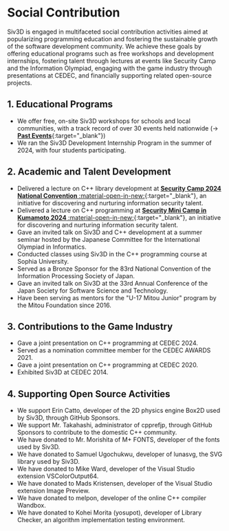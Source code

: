 # Social Contribution
Siv3D is engaged in multifaceted social contribution activities aimed at popularizing programming education and fostering the sustainable growth of the software development community. We achieve these goals by offering educational programs such as free workshops and development internships, fostering talent through lectures at events like Security Camp and the Information Olympiad, engaging with the game industry through presentations at CEDEC, and financially supporting related open-source projects.

## 1. Educational Programs
- We offer free, on-site Siv3D workshops for schools and local communities, with a track record of over 30 events held nationwide (→ [**Past Events**](./community/history.md){:target="_blank"})
- We ran the Siv3D Development Internship Program in the summer of 2024, with four students participating.

## 2. Academic and Talent Development
- Delivered a lecture on C++ library development at [**Security Camp 2024 National Convention** :material-open-in-new:](https://www.ipa.go.jp/jinzai/security-camp/2024/camp/zenkoku/index.html){:target="_blank"}, an initiative for discovering and nurturing information security talent.
- Delivered a lecture on C++ programming at [**Security Mini Camp in Kumamoto 2024** :material-open-in-new:](https://www.security-camp.or.jp/minicamp/kumamoto2024.html){:target="_blank"}, an initiative for discovering and nurturing information security talent.
- Gave an invited talk on Siv3D and C++ development at a summer seminar hosted by the Japanese Committee for the International Olympiad in Informatics.
- Conducted classes using Siv3D in the C++ programming course at Sophia University.
- Served as a Bronze Sponsor for the 83rd National Convention of the Information Processing Society of Japan.
- Gave an invited talk on Siv3D at the 33rd Annual Conference of the Japan Society for Software Science and Technology.
- Have been serving as mentors for the "U-17 Mitou Junior" program by the Mitou Foundation since 2016.

## 3. Contributions to the Game Industry
- Gave a joint presentation on C++ programming at CEDEC 2024.
- Served as a nomination committee member for the CEDEC AWARDS 2021.
- Gave a joint presentation on C++ programming at CEDEC 2020.
- Exhibited Siv3D at CEDEC 2014.

## 4. Supporting Open Source Activities
- We support Erin Catto, developer of the 2D physics engine Box2D used by Siv3D, through GitHub Sponsors.
- We support Mr. Takahashi, administrator of cpprefjp, through GitHub Sponsors to contribute to the domestic C++ community.
- We have donated to Mr. Morishita of M+ FONTS, developer of the fonts used by Siv3D.
- We have donated to Samuel Ugochukwu, developer of lunasvg, the SVG library used by Siv3D.
- We have donated to Mike Ward, developer of the Visual Studio extension VSColorOutput64.
- We have donated to Mads Kristensen, developer of the Visual Studio extension Image Preview.
- We have donated to melpon, developer of the online C++ compiler Wandbox.
- We have donated to Kohei Morita (yosupot), developer of Library Checker, an algorithm implementation testing environment.